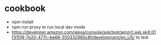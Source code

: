 # cookbook

- npm install
- npm run proxy to run local dev mode
- https://developer.amazon.com/alexa/console/ask/test/amzn1.ask.skill.01f315f4-7e20-477c-be68-350332985c8f/development/en_US/ to test
